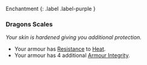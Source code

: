 
Enchantment
{: .label .label-purple }

### Dragons Scales
*Your skin is hardened giving you additional protection.*

* Your armour has [Resistance](Game/Core/Armour#Weakness%20and%20Resistance) to [Heat](Game/Core/Injury#Heat).
* Your armour has 4 additional [Armour Integrity](Game/Core/Armour#Armour%20Integrity).